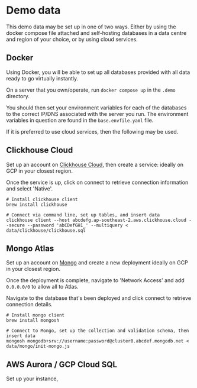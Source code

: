 Demo data
=

This demo data may be set up in one of two ways. Either by using the docker compose file attached and self-hosting databases in a data centre and region of your choice, or by using cloud services.

Docker
-
Using Docker, you will be able to set up all databases provided with all data ready to go virtually instantly.

On a server that you own/operate, run `docker compose up` in the `.demo` directory.

You should then set your environment variables for each of the databases to the correct IP/DNS associated with the server you run. The environment variables in question are found in the `base.envfile.yaml` file.

If it is preferred to use cloud services, then the following may be used.

Clickhouse Cloud
-
Set up an account on [Clickhouse Cloud](https://clickhouse.cloud/), then create a service: ideally on GCP in your closest region.

Once the service is up, click on connect to retrieve connection information and select 'Native'.

```
# Install clickhouse client
brew install clickhouse

# Connect via command line, set up tables, and insert data
clickhouse client --host abcdefg.ap-southeast-2.aws.clickhouse.cloud --secure --password 'abCDefGH1_' --multiquery < data/clickhouse/clickhouse.sql
```

Mongo Atlas
-
Set up an account on [Mongo](https://cloud.mongodb.com/) and create a new deployment ideally on GCP in your closest region.

Once the deployment is complete, navigate to 'Network Access' and add `0.0.0.0/0` to allow all to Atlas.

Navigate to the database that's been deployed and click connect to retrieve connection details.

```
# Install mongo client
brew install mongosh

# Connect to Mongo, set up the collection and validation schema, then insert data
mongosh mongodb+srv://username:password@cluster0.abcdef.mongodb.net < data/mongo/init-mongo.js
```

AWS Aurora / GCP Cloud SQL
-
Set up your instance,

